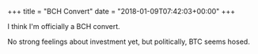 +++
title = "BCH Convert"
date = "2018-01-09T07:42:03+00:00"
+++

I think I'm officially a BCH convert.

No strong feelings about investment yet, but politically, BTC seems hosed.
			